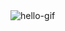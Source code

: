 <img src="https://raw.githubusercontent.com/Sutil/Sutil/2b2fad3bf54522bb30c8c170591fc68ff51b69e6/github-contribution-grid-snake2.svg" alt="hello-gif" style="max-width: 100%; display: inline-block;" data-target="animated-image.originalImage">
<p align="left">
</p>
